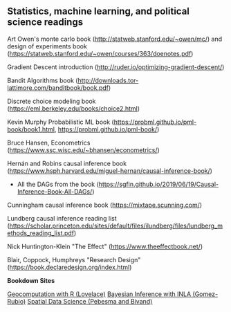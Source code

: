 ## Statistics, machine learning, and political science readings

Art Owen's monte carlo book (<http://statweb.stanford.edu/~owen/mc/>) and design of experiments book (<https://statweb.stanford.edu/~owen/courses/363/doenotes.pdf>)

Gradient Descent introduction (<http://ruder.io/optimizing-gradient-descent/>)

Bandit Algorithms book (<http://downloads.tor-lattimore.com/banditbook/book.pdf>)

Discrete choice modeling book (<https://eml.berkeley.edu/books/choice2.html>)

Kevin Murphy Probabilistic ML book (<https://probml.github.io/pml-book/book1.html>, <https://probml.github.io/pml-book/>)

Bruce Hansen, Econometrics (<https://www.ssc.wisc.edu/~bhansen/econometrics/>)

Hernán and Robins causal inference book (<https://www.hsph.harvard.edu/miguel-hernan/causal-inference-book/>)
  - All the DAGs from the book (<https://sgfin.github.io/2019/06/19/Causal-Inference-Book-All-DAGs/>)
  
Cunningham causal inference book (<https://mixtape.scunning.com/>)

Lundberg causal inference reading list (<https://scholar.princeton.edu/sites/default/files/ilundberg/files/lundberg_methods_reading_list.pdf>)

Nick Huntington-Klein "The Effect" (<https://www.theeffectbook.net/>)

Blair, Coppock, Humphreys "Research Design" (<https://book.declaredesign.org/index.html>)

**Bookdown Sites**

[Geocomputation with R (Lovelace)](https://geocompr.robinlovelace.net/)
[Bayesian Inference with INLA (Gomez-Rubio)](https://becarioprecario.bitbucket.io/inla-gitbook/)
[Spatial Data Science (Pebesma and Bivand)](https://keen-swartz-3146c4.netlify.app/)
